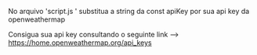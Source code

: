 No arquivo 'script.js ' substitua a string da const apiKey por sua api key da openweathermap


Consigua sua api key consultando o seguinte link --> https://home.openweathermap.org/api_keys
